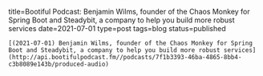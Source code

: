 
title=Bootiful Podcast: Benjamin Wilms, founder of the Chaos Monkey for Spring Boot and Steadybit, a company to help you build more robust services
date=2021-07-01
type=post
tags=blog
status=published
~~~~~~
[(2021-07-01) Benjamin Wilms, founder of the Chaos Monkey for Spring Boot and Steadybit, a company to help you build more robust services](http://api.bootifulpodcast.fm//podcasts/7f1b3393-46ba-4865-8bb4-c3b8089e143b/produced-audio) 
            